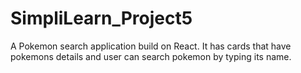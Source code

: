 # SimpliLearn_Project5
A Pokemon search application build on React. It has cards that have pokemons details and user can search pokemon by typing its name. 

